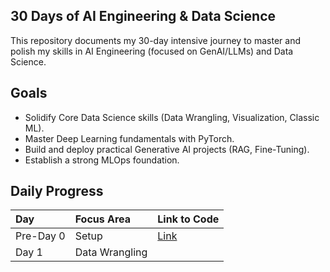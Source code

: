 ## 30 Days of AI Engineering & Data Science

This repository documents my 30-day intensive journey to master and polish my skills in AI Engineering (focused on GenAI/LLMs) and Data Science.

## Goals
- Solidify Core Data Science skills (Data Wrangling, Visualization, Classic ML).
- Master Deep Learning fundamentals with PyTorch.
- Build and deploy practical Generative AI projects (RAG, Fine-Tuning).
- Establish a strong MLOps foundation.

## Daily Progress
| Day | Focus Area | Link to Code |
| :-- | :--- | :--- |
| Pre-Day 0 | Setup | [Link](#) |
| Day 1 | Data Wrangling | |
